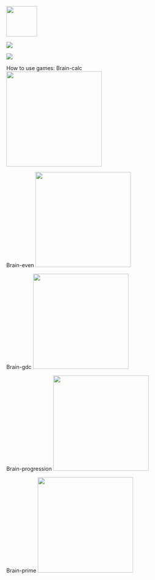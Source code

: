 <a href="https://travis-ci.com/Sergey89274291549/frontend-project-lvl1.svg?branch=master"><img src="https://travis-ci.com/Sergey89274291549/frontend-project-lvl1.svg?branch=master" width="80"/></a>

<a href="https://codeclimate.com/github/Sergey89274291549/frontend-project-lvl1/maintainability"><img src="https://api.codeclimate.com/v1/badges/e57a29d35d6bf39420c1/maintainability" /></a>

<a href="https://codeclimate.com/github/Sergey89274291549/frontend-project-lvl1/test_coverage"><img src="https://api.codeclimate.com/v1/badges/e57a29d35d6bf39420c1/test_coverage" /></a>

How to use games:
Brain-calc  
<a href="https://asciinema.org/a/5KzYhlOuPEZ5PXOlLHHqaB8CV"><img src="https://asciinema.org/a/5KzYhlOuPEZ5PXOlLHHqaB8CV.png" width="250"/></a>

Brain-even
<a href="https://asciinema.org/a/FvvyVqDb6l369m27YodZhFIi5"><img src="http://asciinema.org/a/FvvyVqDb6l369m27YodZhFIi5.png" width="250"/></a>

Brain-gdc
<a href="https://asciinema.org/a/WlK6QmN3xszsTG2PRbreqqLRp"><img src="https://asciinema.org/a/WlK6QmN3xszsTG2PRbreqqLRp.png" width="250"/></a>

Brain-progression
<a href="https://asciinema.org/a/5KW1VzOPly85r7B0yCrZQxTEj"><img src="https://asciinema.org/a/5KW1VzOPly85r7B0yCrZQxTEj.png" width="250"/></a>

Brain-prime
<a href="https://asciinema.org/a/m4dAFeotwuus1pxTseou7z8l8"><img src="https://asciinema.org/a/m4dAFeotwuus1pxTseou7z8l8.png" width="250"/></a>
